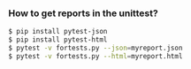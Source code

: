 ### How to get reports in the unittest?


```bash
$ pip install pytest-json
$ pip install pytest-html
$ pytest -v fortests.py --json=myreport.json
$ pytest -v fortests.py --html=myreport.html
```